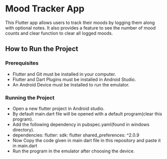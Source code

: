 # Mood Tracker App

This Flutter app allows users to track their moods by logging them along with optional notes. It also provides a feature to see the number of mood counts and clear function to clear all logged moods.

## How to Run the Project

### Prerequisites
- Flutter and Git must be installed in your computer.
- Flutter and Dart Plugins must be installed in Android Studio.
- An Android Device must be Installed to run the emulator.

### Running the Project
- Open a new flutter project in Android studio.
- By default main.dart file will be opened with a default program(clear this program).
- Add the following dependency in pubspec.yaml(found in windows directory).
- dependencies:
  flutter:
    sdk: flutter
  shared_preferences: ^2.0.9
- Now Copy the code given in main dart file in this repository and paste it in main.dart
- Run the program in the emulator after choosing the device.
  

